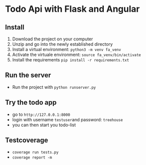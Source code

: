 # Todo Api with Flask and Angular

## Install
1. Download the project on your computer
2. Unzip and go into the newly established directory
3. Install a virtual environment: `python3 -m venv fa_venv`
4. Activate the virtuale environment: `source fa_venv/bin/activate`
5. Install the requirements `pip install -r requirements.txt`

## Run the server
- Run the project with `python runserver.py`


## Try the todo app
- go to `http://127.0.0.1:8000`
- login with username `testuser`and password: `treehouse`
- you can then start you todo-list

## Testcoverage
- `coverage run tests.py`
- `coverage report -m`


